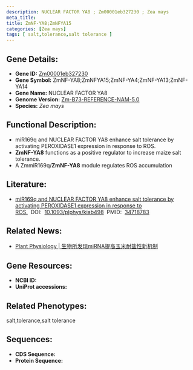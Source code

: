 ```yaml
---
description: NUCLEAR FACTOR YA8 ; Zm00001eb327230 ; Zea mays
meta_title:
title: ZmNF-YA8;ZmNFYA15
categories: [Zea mays]
tags: [ salt,tolerance,salt tolerance ]
---
```


## Gene Details:
- **Gene ID:**	[Zm00001eb327230]()
- **Gene Symbol:** ZmNF-YA8;ZmNFYA15;ZmNF-YA4;ZmNF-YA13;ZmNF-YA14
- **Gene Name:** NUCLEAR FACTOR YA8
- **Genome Version:** [Zm-B73-REFERENCE-NAM-5.0]()
- **Species:** *Zea mays*

## Functional Description:
   - miR169q and NUCLEAR FACTOR YA8 enhance salt tolerance by activating PEROXIDASE1 expression in response to ROS.
   - **ZmNF-YA8** functions as a positive regulator to increase maize salt tolerance.
   - A ZmmiR169q/**ZmNF-YA8** module regulates ROS accumulation

## Literature:
   - [miR169q and NUCLEAR FACTOR YA8 enhance salt tolerance by activating PEROXIDASE1 expression in response to ROS.]( https://academic.oup.com/plphys/article/188/1/608/6414207)&nbsp;&nbsp;DOI:&nbsp;&nbsp;[10.1093/plphys/kiab498](https://academic.oup.com/plphys/article/188/1/608/6414207)&nbsp;&nbsp;PMID:&nbsp;&nbsp;[34718783](https://pubmed.ncbi.nlm.nih.gov/34718783/)

## Related News:
   - [Plant Physiology | 生物所发现miRNA提高玉米耐盐性新机制](https://mp.weixin.qq.com/s?__biz=Mzg3MDEwNDEyMg==&mid=2247520151&idx=3&sn=bafc92d64b444c0e140b86c5c6d42296&chksm=ce9022c2f9e7abd424a5a4e2f1d71d7b942a0e9a48e20a524a9ff045eb9f7b88327c84879585&scene=27#wechat_redirect)

## Gene Resources:
- **NCBI ID:** [](https://www.ncbi.nlm.nih.gov/gene/?term=)
- **UniProt accessions:** [](https://www.uniprot.org/uniprotkb//entry)

## Related Phenotypes:
salt,tolerance,salt tolerance

## Sequences:
- **CDS Sequence:**
- **Protein Sequence:**
